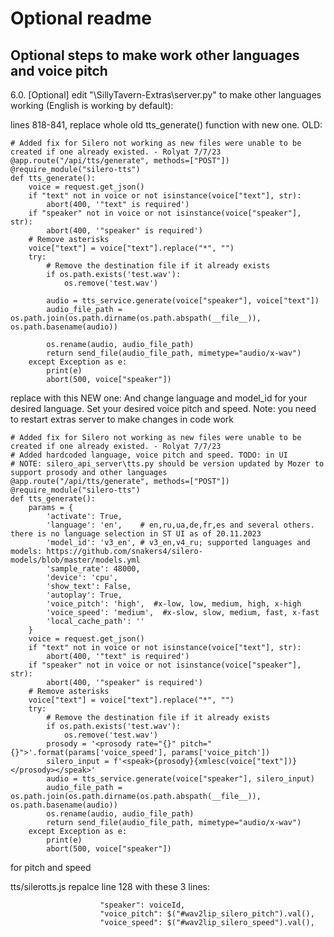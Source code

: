 # Optional readme
## Optional steps to make work other languages and voice pitch

6.0. [Optional] edit "\SillyTavern-Extras\server.py" to make other languages working (English is working by default):

lines 818-841, replace whole old tts_generate() function with new one. OLD:
```
# Added fix for Silero not working as new files were unable to be created if one already existed. - Rolyat 7/7/23
@app.route("/api/tts/generate", methods=["POST"])
@require_module("silero-tts")
def tts_generate():
    voice = request.get_json()
    if "text" not in voice or not isinstance(voice["text"], str):
        abort(400, '"text" is required')
    if "speaker" not in voice or not isinstance(voice["speaker"], str):
        abort(400, '"speaker" is required')
    # Remove asterisks
    voice["text"] = voice["text"].replace("*", "")
    try:
        # Remove the destination file if it already exists
        if os.path.exists('test.wav'):
            os.remove('test.wav')

        audio = tts_service.generate(voice["speaker"], voice["text"])
        audio_file_path = os.path.join(os.path.dirname(os.path.abspath(__file__)), os.path.basename(audio))

        os.rename(audio, audio_file_path)
        return send_file(audio_file_path, mimetype="audio/x-wav")
    except Exception as e:
        print(e)
        abort(500, voice["speaker"])
```
replace with this NEW one: And change language and model_id for your desired language. Set your desired voice pitch and speed. Note: you need to restart extras server to make changes in code work
```
# Added fix for Silero not working as new files were unable to be created if one already existed. - Rolyat 7/7/23
# Added hardcoded language, voice pitch and speed. TODO: in UI
# NOTE: silero_api_server\tts.py should be version updated by Mozer to support prosody and other languages
@app.route("/api/tts/generate", methods=["POST"])
@require_module("silero-tts")
def tts_generate():
    params = {
        'activate': True,
        'language': 'en',    # en,ru,ua,de,fr,es and several others. there is no language selection in ST UI as of 20.11.2023
        'model_id': 'v3_en', # v3_en,v4_ru; supported languages and models: https://github.com/snakers4/silero-models/blob/master/models.yml
        'sample_rate': 48000,
        'device': 'cpu',
        'show_text': False,
        'autoplay': True,
        'voice_pitch': 'high',  #x-low, low, medium, high, x-high
        'voice_speed': 'medium',  #x-slow, slow, medium, fast, x-fast
        'local_cache_path': ''
    }
    voice = request.get_json()
    if "text" not in voice or not isinstance(voice["text"], str):
        abort(400, '"text" is required')
    if "speaker" not in voice or not isinstance(voice["speaker"], str):
        abort(400, '"speaker" is required')
    # Remove asterisks
    voice["text"] = voice["text"].replace("*", "")
    try:
        # Remove the destination file if it already exists
        if os.path.exists('test.wav'):
            os.remove('test.wav')
        prosody = '<prosody rate="{}" pitch="{}">'.format(params['voice_speed'], params['voice_pitch'])
        silero_input = f'<speak>{prosody}{xmlesc(voice["text"])}</prosody></speak>'
        audio = tts_service.generate(voice["speaker"], silero_input)
        audio_file_path = os.path.join(os.path.dirname(os.path.abspath(__file__)), os.path.basename(audio))
        os.rename(audio, audio_file_path)
        return send_file(audio_file_path, mimetype="audio/x-wav")
    except Exception as e:
        print(e)
        abort(500, voice["speaker"])
```

for pitch and speed
 
tts/silerotts.js	repalce line 128 with these 3 lines:
```
                    "speaker": voiceId,
                    "voice_pitch": $("#wav2lip_silero_pitch").val(),
                    "voice_speed": $("#wav2lip_silero_speed").val(),
```